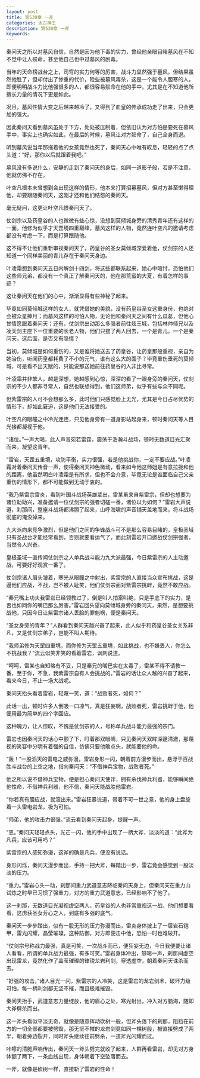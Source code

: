 ```yaml
---
layout: post
title: 第530章 一斧
categories: 太古神王
description: 第530章 一斧
keywords:
---
```


秦问天之所以对墓风自信，自然是因为他下毒的实力，曾经他亲眼目睹墓风在不知不觉中让人殒命，甚至他自己也中过墓风的剧毒。

当年的天命榜战台之上，司穹的实力何等的厉害，战斗力显然强于墓风，但结果虽然他胜了，但却付出了惨重的代价，险些被墓风毒杀，这是一个能令人胆寒的人，即便明明战斗力比他强很多的人，都很容易殒命在他的手中，尤其是在不知道他所擅长力量的情况下更是如此。

况且，墓风性情大变之后越来越冷了，又得到了血皇的传承成功走了出来，只会更加的强大。

因此秦问天看到墓风虽处于下方，处处被压制着，但依旧认为对方怕是要死在墓风手中，事实上也确实如此，在最后的时候，墓风让对方殒命了，自己全身而退。

听到墓风说当年那拖着他的女孩竟然也死了，秦问天心中唯有叹息，轻轻的点了点头道：“好，那你以后就跟着我吧。”

墓风没有多说什么，安静的走到了秦问天的身后，如同一道影子般，若是不注意，他就仿佛不存在。

叶空凡根本未曾想到会出现这样的情形，他本来打算招募墓风，但对方甚至懒得理他，却要跟随秦问天，这刚才还和他们结怨的秦问天。

毫无疑问，这更让叶空凡恨秦问天了。

仗剑宗以及药皇谷的人也微微有些心惊，没想到莫倾城身旁的清秀青年还有这样的一面，他修为似乎才天罡境四重巅峰，墓风这样的人物，竟然连叶空凡的邀请考虑都没有考虑一下，而是打算跟随他。

这不得不让他们重新审视秦问天了，药皇谷的圣女莫倾城深爱着他，仗剑宗的人还知道一个同样美丽的青儿存在于秦问天身边。

叶凌霜想到秦问天五日内解剑十四剑，将这些都联系起来，她心中暗忖，恐怕他们这些师兄弟，都没有一个真正了解秦问天的，他在那荒蛮的大夏，有着怎样的事迹？

这让秦问天在他们的心中，渐渐显得有些神秘了起来。

毕竟如同莫倾城这样的女人，就凭借她的美貌，没有药皇谷圣女这重身份，也绝对会被众星捧月；而墓风这样的可怕人物，无论他和秦问天之间有什么瓜葛，但他心甘情愿跟着秦问天；还有，仗剑宗出动那么多强者前往炫王城，包括林帅师兄以及凌天剑主座下一位重要的长老人物，他们只接了两人回去，一个是青儿，一个是秦问天，这后面，是否又有隐情？

当初，莫倾城是如何重伤的，又是谁将她送去了药皇谷，让药皇那般重视，亲自为她治伤，听闻药皇都耗费了不小的元气，谁有这么大的面子？毕竟重伤垂死的莫倾城，可是看不出天赋的，只能说那送她前往药皇谷的人非比寻常。

叶凌霜并非笨人，越是深想，她越感到心惊，深深的看了一眼身旁的秦问天，仗剑宗的不少人都非寻常人，自然也联想得到，他们这师弟，似乎有些与众不同呢。

但紫雷宗的人可不会想那么多，此时他们只感觉脸上无光，尤其是今日占尽优势的情形下，却如此窘迫，这是他们无法接受的。

叶空凡的眼瞳之中冷光连连，只见他身旁有一道身影站起身来，顿时秦问天等人目光接都凝视于他。

“诸位。”一声大喝，此人声音宛若雷霆，震荡于浩瀚斗战场，顿时无数道目光汇聚而来，凝望这青年。

“雷岩，天罡五重境，攻防平衡，实力很强，若是他挑战你，一定不要应战。”叶凌霜对着秦问天传音一声，使得秦问天神色微动，看来如今他这师姐是有意拉拢和他的距离，他虽然明白叶凌霜是有所求，但也不会介意，毕竟无论是谁面临自己父亲重伤的情形下，都不可能做到无动于衷的。

“我乃紫雷宗雷炎，看到叶国斗战场英雄辈出，雷某虽来自紫雷宗，但却也想要为诸位助助兴，准备邀请一位仗剑宗的强者切磋一番，诸位以为如何？”雷岩大声说道，刹那间，整座斗战场都沸腾了起来，山呼海啸的声音铺天盖地而来，将斗战场彻底的淹没掉来。

九大派向来竞争激烈，但是他们之间的争锋战斗可不是那么容易目睹的，皇极圣域只有圣战台才能经常看到，否则就要看运气了，而此刻雷岩开口邀战仗剑宗强者，当然令人兴奋。

皇极圣域一直传闻仗剑宗之人单兵战斗能力九大派最强，今日紫雷宗的人主动邀战，可要好好观赏一番了。

仗剑宗诸人眉头皱着，寒光从眼瞳之中射出，紫雷宗的人直接当众宣布挑战，这是逼他们应战，不战，岂不被人耻笑，他们仗剑宗面对紫雷宗挑衅，竟然不敢应战。

“秦兄嘴上功夫我雷岩已经领教过了，倒是叫人拍案叫绝，只是手底下的实力，是否也如同你的嘴巴那么厉害。”雷岩回头望向莫倾城身旁的秦问天，果然，是想要挑战他，只因今日让紫雷宗诸人丢脸的罪魁祸，便是秦问天。

“圣女身旁的青年？”人群看到秦问天越兴奋了起来，此人似乎和药皇谷圣女关系非凡，又是仗剑宗弟子，岂能不叫人期待。

“我师弟修为天罡四重境，而你修为天罡五重境，如此挑战，也不嫌丢人，你怎么不挑战我？”流云似笑非笑的看着雷岩，讽刺说道。

“呵呵，雷某也自知略有不妥，只是秦兄的嘴巴实在太毒了，雷某不得不请教一番，至于你，不急，我紫雷宗自有人会挑战的。”雷岩的话让众人越的兴奋了起来，看来今日，不止一场大战呢。

秦问天抬头看着雷岩，轻蔑一笑，道：“战败者死，如何？”

此话一出，顿时许多人倒吸一口凉气，真是狂妄啊，战败者死，雷岩挑衅于他，他便用最为简单的四个字回应。

这种魄力，让人惊叹，不愧是仗剑宗的人，号称单兵战斗能力最强的宗门。

雷岩也因秦问天的话心中颤了下，盯着那双眼睛，只见秦问天双眸深邃清澈，那蔑视的笑容中分明有着强的自信，仿佛只要他敢点头，就能要他的命。

“轰！”一股滔天的雷电之威弥漫，雷岩身形一闪，朝着前方漫步而出，悬浮于百战胜斗战台的上空之地，指向秦问天：“不借神兵宝物，战败者死。”

他之所以说不借神兵宝物，便是担心秦问天使诈，拥有杀伐神兵利器，能够瞬间绝他性命，不借神兵利器，他不信，秦问天能战胜他雷岩。

“你若真有胆应战，就滚出来。”雷岩狂暴说道，带着不可一世之意，他的身上盘旋着一头雷电岩龙，极为可怕。

“师弟，他的攻击力很强。”流云看到秦问天起身，提醒一声。

“恩。”秦问天轻轻点头，光芒一闪，他的手中出现了一柄大斧，淡淡的道：“此斧为凡兵，应该可用吗？”

紫雷宗的人感知弥漫，这斧的确是凡兵，便没有说话。

身形闪烁，秦问天漫步而出，手持一把大斧，每踏出一步，雷岩竟会感觉到一股淡淡的压力。

“重力。”雷岩心头一动，刹那间重力武道意志降临秦问天身上，但秦问天在重力山试炼之时早已习惯了强重力，对方的重力武道意志，已经影响不了他了。

这一刹那，无数道目光凝视虚空两人，药皇谷的人也非常重视这一战，他们想要看看，这虏获圣女芳心之人，到底有多强的底气。

秦问天一步步踏出，似有一股无形的压力弥漫而出，雷炎身体披上了一层岩石铠甲，雷光闪耀，晶莹璀璨，这种防御，对方即便击中他，恐怕一时也难破开。

“仗剑宗号称战力最强，真是可笑，一次战斗而已，便狂妄无边，今日我便要让诸人看看，所谓的单兵战力最强，有多可笑。”雷岩身体冲出，怒喝一声，刹那间虚空出现雷龙，竟然化作了晶莹璀璨的锋锐龙岩利剑，穿透虚空，朝着秦问天诛杀而去。

“好强的攻击。”诸人目光一闪，紫雷宗的人冷笑，这是雷岩的龙岩剑术，破坏力级可怕，每一柄利剑都无坚不摧，而且极难摧毁。

秦问天抬手，武道意志力量绽放，他的眉心之处，寒光射出，冲入对方脑海，随即大斧劈杀而出。

这一斧头看似平淡无奇，就像是随意挥动砍树一般，但斧头落下的刹那，阻挡在前方的一切全部都要被劈毁，那无坚不摧的龙岩剑竟如同一棵树般，被直接劈成了两半，朝着旁边裂开，同时斧头继续往前劈杀，一道斧光闪耀而过。

咔嚓的清脆声响传出，秦问天一斧头劈完就收了起来，人群再看雷岩，却见对方身体颤了两下，一条血线出现，身体朝着下空坠落而去。

一斧，就像是砍树一样，直接斩了雷岩的性命！
